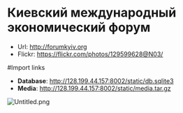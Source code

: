 # Киевский международный экономический форум #
* Url: http://forumkyiv.org
* Flickr: https://flickr.com/photos/129599628@N03/

#Import links
* **Database**: http://128.199.44.157:8002/static/db.sqlite3 
* **Media**: http://128.199.44.157:8002/static/media.tar.gz

![Untitled.png](https://bitbucket.org/repo/7X94Lq/images/2309558522-Untitled.png)